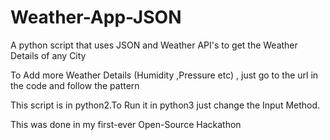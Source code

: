 Weather-App-JSON
================

A python script that uses JSON and Weather API's to get the Weather Details of any City

To Add more Weather Details (Humidity ,Pressure etc) , just go to the url in the code and follow the pattern

This script is in python2.To Run it in python3 just change the Input Method.

This was done in my first-ever Open-Source Hackathon
